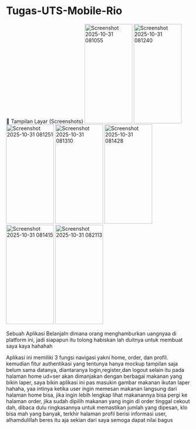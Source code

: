 ﻿# Tugas-UTS-Mobile-Rio

📱 Tampilan Layar (Screenshots)
<img width="130" height="270" alt="Screenshot 2025-10-31 081055" src="https://github.com/user-attachments/assets/d18575f6-5c30-4250-97e2-08b664bd70a5" />
<img width="130" height="270" alt="Screenshot 2025-10-31 081240" src="https://github.com/user-attachments/assets/50fbca3c-ad69-46d9-9f39-c587827575f6" />
<img width="130" height="270" alt="Screenshot 2025-10-31 081251" src="https://github.com/user-attachments/assets/b1b060a0-a0a9-4927-ba1d-3a840da58573" />
<img width="130" height="270" alt="Screenshot 2025-10-31 081310" src="https://github.com/user-attachments/assets/3c1ccbfa-6881-4018-b177-cc42f9c3607c" />
<img width="130" height="270" alt="Screenshot 2025-10-31 081428" src="https://github.com/user-attachments/assets/87d6483e-3738-4e2f-a48a-b271ee944ad0" />
<img width="130" height="270" alt="Screenshot 2025-10-31 081415" src="https://github.com/user-attachments/assets/3ce19c86-fda9-4eb7-9802-705d92517033" />
<img width="130" height="270" alt="Screenshot 2025-10-31 082113" src="https://github.com/user-attachments/assets/8b7e92a5-1557-4c63-806e-c90b9a2e4c75" />


Sebuah Aplikasi BelanjaIn dimana orang menghamburkan uangnyaa di platform ini, jadi siapapun itu tolong habiskan lah duitnya untuk membuat saya kaya hahahah

Aplikasi ini memiliki 3 fungsi navigasi yakni home, order, dan profil. kemudian fitur authentikasi yang tentunya hanya mockup tampilan saja belum sama datanya, diantaranya login,register,dan logout selain itu 
pada halaman home ud=ser akan dimanjakan dengan berbagai makanan yang bikin laper, saya bikin aplikasi ini pas masukin gambar makanan ikutan laper hahaha, yaa intinya ketika user ingin memesan makanan langsung dari halaman home bisa, jika ingin lebih lengkap lihat makanannya bisa pergi ke halaman order, jika sudah dipilih makanan yang ingin di order tinggal cekout dah, dibaca dulu ringkasannya untuk memastikan jumlah yang dipesan, klo bisa mah yang banyak, terkhir halaman profil berisi informasi user, alhamdulillah beres itu aja sekian dari saya semoga dapat nilai bagus

